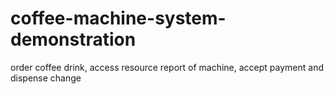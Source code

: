 # coffee-machine-system-demonstration
order coffee drink, access resource report of machine, accept payment and dispense change 
